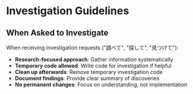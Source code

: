 # Investigation Guidelines

## When Asked to Investigate
When receiving investigation requests ("調べて", "探して", "見つけて"):

- **Research-focused approach**: Gather information systematically
- **Temporary code allowed**: Write code for investigation if helpful
- **Clean up afterwards**: Remove temporary investigation code
- **Document findings**: Provide clear summary of discoveries
- **No permanent changes**: Focus on understanding, not implementation